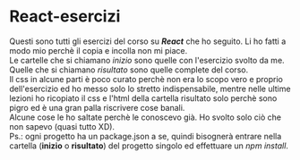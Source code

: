 # React-esercizi

Questi sono tutti gli esercizi del corso su **_React_** che ho seguito. Li ho fatti a modo mio perchè il copia e incolla non mi piace.  
Le cartelle che si chiamano _inizio_ sono quelle con l'esercizio svolto da me. Quelle che si chiamano _risultato_ sono quelle complete del corso.  
Il css in alcune parti è poco curato perchè non era lo scopo vero e proprio dell'esercizio ed ho messo solo lo stretto indispensabile, mentre nelle ultime lezioni ho ricopiato il css e l'html della cartella risultato solo perchè sono pigro ed è una gran palla riscrivere cose banali.  
Alcune cose le ho saltate perchè le conoscevo già. Ho svolto solo ciò che non sapevo (quasi tutto XD).  
Ps.: ogni progetto ha un package.json a se, quindi bisognerà entrare nella cartella (**inizio** o **risultato**) del progetto singolo ed effettuare un _npm install_.
